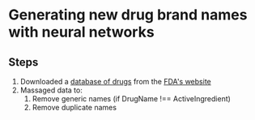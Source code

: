 # Generating new drug brand names with neural networks

## Steps

1. Downloaded a [database of drugs](https://www.fda.gov/downloads/Drugs/InformationOnDrugs/UCM527389.zip) from the [FDA's website](https://www.fda.gov/drugs/informationondrugs/ucm079750.htm)
2. Massaged data to:
    1. Remove generic names (if DrugName !== ActiveIngredient)
    2. Remove duplicate names
